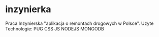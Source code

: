 # inzynierka
Praca Inzynierska "aplikacja o remontach drogowych w Polsce".
Uzyte Technologie: PUG CSS JS NODEJS MONGODB 
